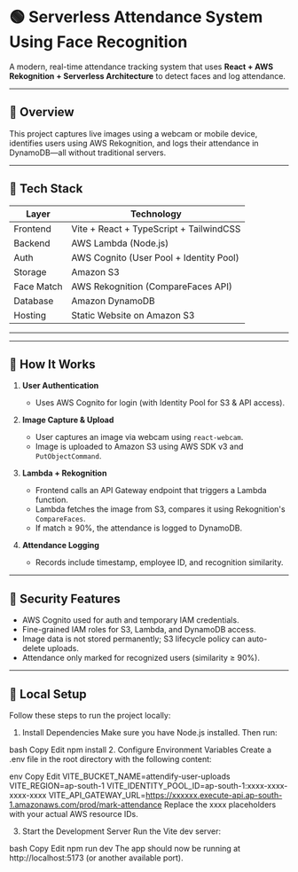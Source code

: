 # 🟢 Serverless Attendance System Using Face Recognition

A modern, real-time attendance tracking system that uses **React + AWS Rekognition + Serverless Architecture** to detect faces and log attendance.

---

## 📸 Overview

This project captures live images using a webcam or mobile device, identifies users using AWS Rekognition, and logs their attendance in DynamoDB—all without traditional servers.

---

## 🧩 Tech Stack

| Layer      | Technology                                 |
|------------|--------------------------------------------|
| Frontend   | Vite + React + TypeScript + TailwindCSS    |
| Backend    | AWS Lambda (Node.js)                       |
| Auth       | AWS Cognito (User Pool + Identity Pool)    |
| Storage    | Amazon S3                                  |
| Face Match | AWS Rekognition (CompareFaces API)         |
| Database   | Amazon DynamoDB                            |
| Hosting    | Static Website on Amazon S3                |

---


---

## 🚀 How It Works

1. **User Authentication**
   - Uses AWS Cognito for login (with Identity Pool for S3 & API access).

2. **Image Capture & Upload**
   - User captures an image via webcam using `react-webcam`.
   - Image is uploaded to Amazon S3 using AWS SDK v3 and `PutObjectCommand`.

3. **Lambda + Rekognition**
   - Frontend calls an API Gateway endpoint that triggers a Lambda function.
   - Lambda fetches the image from S3, compares it using Rekognition's `CompareFaces`.
   - If match ≥ 90%, the attendance is logged to DynamoDB.

4. **Attendance Logging**
   - Records include timestamp, employee ID, and recognition similarity.

---

## 🔐 Security Features

- AWS Cognito used for auth and temporary IAM credentials.
- Fine-grained IAM roles for S3, Lambda, and DynamoDB access.
- Image data is not stored permanently; S3 lifecycle policy can auto-delete uploads.
- Attendance only marked for recognized users (similarity ≥ 90%).

---

## 🧪 Local Setup
Follow these steps to run the project locally:

1. Install Dependencies
Make sure you have Node.js installed. Then run:

bash
Copy
Edit
npm install
2. Configure Environment Variables
Create a .env file in the root directory with the following content:

env
Copy
Edit
VITE_BUCKET_NAME=attendify-user-uploads
VITE_REGION=ap-south-1
VITE_IDENTITY_POOL_ID=ap-south-1:xxxx-xxxx-xxxx-xxxx
VITE_API_GATEWAY_URL=https://xxxxxx.execute-api.ap-south-1.amazonaws.com/prod/mark-attendance
Replace the xxxx placeholders with your actual AWS resource IDs.

3. Start the Development Server
Run the Vite dev server:

bash
Copy
Edit
npm run dev
The app should now be running at http://localhost:5173 (or another available port).



